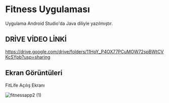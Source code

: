 # Fitness Uygulaması 

Uygulama Android Studio'da Java diliyle yazılmıştır.


## DRİVE VİDEO LİNKİ
https://drive.google.com/drive/folders/11HoY_P4OX77PCuMOW72spBWtCVKcSYpb?usp=sharing

## Ekran Görüntüleri


FitLife Açılış Ekranı




![fitnessapp2 (1)](https://github.com/zaylmzdr/FitnessApp/assets/117684749/e8d85ada-a259-405b-a0bd-94a96503f5e9)



